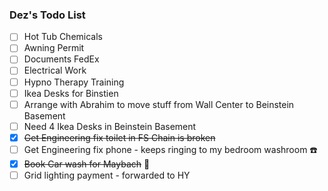 ### Dez's Todo List

- [ ] Hot Tub Chemicals
- [ ] Awning Permit
- [ ] Documents FedEx
- [ ] Electrical Work
- [ ] Hypno Therapy Training
- [ ] Ikea Desks for Binstien
- [ ] Arrange with Abrahim to move stuff from Wall Center to Beinstein Basement
- [ ] Need 4 Ikea Desks in Beinstein Basement
- [x] ~~Get Engineering fix toilet in FS Chain is broken~~
- [ ] Get Engineering fix phone - keeps ringing to my bedroom washroom :phone:
- [x] ~~Book Car wash for Maybach~~ :car:
- [ ] Grid lighting payment - forwarded to HY
